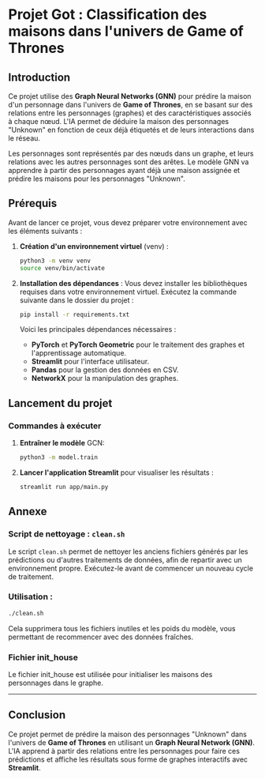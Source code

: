 # Projet Got : Classification des maisons dans l'univers de Game of Thrones

## Introduction
Ce projet utilise des **Graph Neural Networks (GNN)** pour prédire la maison d'un personnage dans l'univers de **Game of Thrones**, en se basant sur des relations entre les personnages (graphes) et des caractéristiques associés à chaque nœud. L'IA permet de déduire la maison des personnages "Unknown" en fonction de ceux déjà étiquetés et de leurs interactions dans le réseau.

Les personnages sont représentés par des nœuds dans un graphe, et leurs relations avec les autres personnages sont des arêtes. Le modèle GNN va apprendre à partir des personnages ayant déjà une maison assignée et prédire les maisons pour les personnages "Unknown".

## Prérequis

Avant de lancer ce projet, vous devez préparer votre environnement avec les éléments suivants :

1. **Création d'un environnement virtuel** (venv) :
    ```bash
    python3 -m venv venv
    source venv/bin/activate
    ```

2. **Installation des dépendances** :
    Vous devez installer les bibliothèques requises dans votre environnement virtuel. Exécutez la commande suivante dans le dossier du projet :
    ```bash
    pip install -r requirements.txt
    ```

   Voici les principales dépendances nécessaires :

   - **PyTorch** et **PyTorch Geometric** pour le traitement des graphes et l'apprentissage automatique.
   - **Streamlit** pour l'interface utilisateur.
   - **Pandas** pour la gestion des données en CSV.
   - **NetworkX** pour la manipulation des graphes.

## Lancement du projet

### Commandes à exécuter

1. **Entraîner le modèle** GCN:
    ```bash
    python3 -m model.train
    ```

2. **Lancer l'application Streamlit** pour visualiser les résultats :
    ```bash
    streamlit run app/main.py
    ```

## Annexe

### Script de nettoyage : `clean.sh`

Le script `clean.sh` permet de nettoyer les anciens fichiers générés par les prédictions ou d'autres traitements de données, afin de repartir avec un environnement propre. Exécutez-le avant de commencer un nouveau cycle de traitement.

### Utilisation :

```bash
./clean.sh
```

Cela supprimera tous les fichiers inutiles et les poids du modèle, vous permettant de recommencer avec des données fraîches.

### Fichier init_house

Le fichier init_house est utilisée pour initialiser les maisons des personnages dans le graphe.

---

## Conclusion

Ce projet permet de prédire la maison des personnages "Unknown" dans l'univers de **Game of Thrones** en utilisant un **Graph Neural Network (GNN)**. L'IA apprend à partir des relations entre les personnages pour faire ces prédictions et affiche les résultats sous forme de graphes interactifs avec **Streamlit**.
